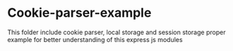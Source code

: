 # Cookie-parser-example
This folder include cookie parser, local storage and session storage proper example for better understanding of this express js modules
